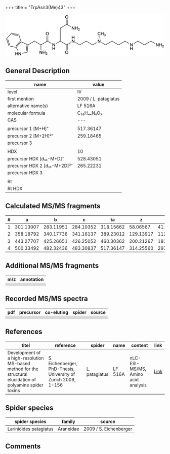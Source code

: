 +++
title = "TrpAsn3(Me)43"
+++

![](/img/TrpAsn3(Me)43.png)

## General Description

| name                         | value                |
|------------------------------|----------------------|
| level                        | IV                   |
| first mention                | 2009 / L. patagiatus |
| alternative name(s)          | LF 516A              |
| molecular formula            | C₂₆H₄₄N₈O₃           |
| CAS                          | ---                  |
|                              |                      |
| precursor 1 [M+H]⁺           | 517.36147            |
| precursor 2 [M+2H]²⁺         | 259.18465            |
| precursor 3                  |                      |
|                              |                      |
| HDX                          | 10                   |
| precursor HDX   [d₁₀-M+D]⁺   | 528.43051            |
| precursor HDX 2 [d₁₀-M+2D]²⁺ | 265.22231            |
| precursor HDX 3              |                      |
|                              |                      |
| Rt                           |                      |
| Rt HDX                       |                      |

## Calculated MS/MS fragments

| # | a         | b         | c         | ta        | z         | y         | tz        |
|---|-----------|-----------|-----------|-----------|-----------|-----------|-----------|
| 1 | 301.13007 | 283.11951 | 284.10352 | 318.15662 | 58.06567  | 41.03912  | 75.09222  |
| 2 | 358.18792 | 340.17736 | 341.16137 | 389.23012 | 129.13917 | 112.11262 | 160.18137 |
| 3 | 443.27707 | 425.26651 | 426.25052 | 460.30362 | 200.21267 | 183.18612 | 217.23922 |
| 4 | 500.33492 | 482.32436 | 483.30837 | 517.36147 | 314.25560 | 297.22905 | 331.28215 |

## Additional MS/MS fragments

| m/z       | annotation |
|-----------|------------|
|           |            |

## Recorded MS/MS spectra

| pdf | precursor | co-eluting | spider    | source                              |
|-----|-----------|------------|-----------|-------------------------------------|
|     |           |            |           |                                     |

## References

| titel                                                                                                      | reference                                                     | spider        | name    | content                            | link                                                               |
|------------------------------------------------------------------------------------------------------------|---------------------------------------------------------------|---------------|---------|------------------------------------|--------------------------------------------------------------------|
| Development of a high-resolution MS-based method for the structural elucidation of polyamine spider toxins | S. Eichenberger, PhD-Thesis, University of Zurich 2009, 1-156 | L. patagiatus | LF 516A | nLC-ESI-MS/MS, Amino acid analysis | [Link](https://www.zora.uzh.ch/id/eprint/12787/1/Eichenberger.pdf) |

## Spider species

| spider species         | family    | source                 |
|------------------------|-----------|------------------------|
| Larinioides patagiatus | Araneidae | 2009 / S. Eichenberger |

## Comments